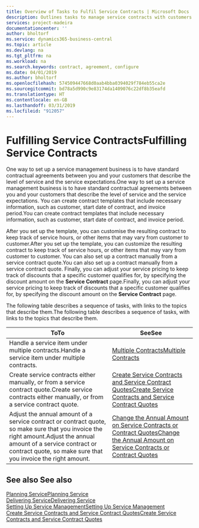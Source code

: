 ```yaml
---
title: Overview of Tasks to Fulfil Service Contracts | Microsoft Docs
description: Outlines tasks to manage service contracts with customers.
services: project-madeira
documentationcenter: ''
author: bholtorf
ms.service: dynamics365-business-central
ms.topic: article
ms.devlang: na
ms.tgt_pltfrm: na
ms.workload: na
ms.search.keywords: contract, agreement, configure
ms.date: 04/01/2019
ms.author: bholtorf
ms.openlocfilehash: 574509447668d0aab4bba0394029f784eb55ca2e
ms.sourcegitcommit: bd78a5d990c9e83174da1409076c22df8b35eafd
ms.translationtype: HT
ms.contentlocale: en-GB
ms.lasthandoff: 03/31/2019
ms.locfileid: "912057"
---
```

# <a name="fulfilling-service-contracts"></a><span data-ttu-id="eb3b4-103">Fulfilling Service Contracts</span><span class="sxs-lookup"><span data-stu-id="eb3b4-103">Fulfilling Service Contracts</span></span> 
<span data-ttu-id="eb3b4-104">One way to set up a service management business is to have standard contractual agreements between you and your customers that describe the level of service and the service expectations.</span><span class="sxs-lookup"><span data-stu-id="eb3b4-104">One way to set up a service management business is to have standard contractual agreements between you and your customers that describe the level of service and the service expectations.</span></span> <span data-ttu-id="eb3b4-105">You can create contract templates that include necessary information, such as customer, start date of contract, and invoice period.</span><span class="sxs-lookup"><span data-stu-id="eb3b4-105">You can create contract templates that include necessary information, such as customer, start date of contract, and invoice period.</span></span>  
  
<span data-ttu-id="eb3b4-106">After you set up the template, you can customise the resulting contract to keep track of service hours, or other items that may vary from customer to customer.</span><span class="sxs-lookup"><span data-stu-id="eb3b4-106">After you set up the template, you can customize the resulting contract to keep track of service hours, or other items that may vary from customer to customer.</span></span> <span data-ttu-id="eb3b4-107">You can also set up a contract manually from a service contract quote.</span><span class="sxs-lookup"><span data-stu-id="eb3b4-107">You can also set up a contract manually from a service contract quote.</span></span> <span data-ttu-id="eb3b4-108">Finally, you can adjust your service pricing to keep track of discounts that a specific customer qualifies for, by specifying the discount amount on the **Service Contract** page.</span><span class="sxs-lookup"><span data-stu-id="eb3b4-108">Finally, you can adjust your service pricing to keep track of discounts that a specific customer qualifies for, by specifying the discount amount on the **Service Contract** page.</span></span>  

<span data-ttu-id="eb3b4-109">The following table describes a sequence of tasks, with links to the topics that describe them.</span><span class="sxs-lookup"><span data-stu-id="eb3b4-109">The following table describes a sequence of tasks, with links to the topics that describe them.</span></span>   
  
|<span data-ttu-id="eb3b4-110">**To**</span><span class="sxs-lookup"><span data-stu-id="eb3b4-110">**To**</span></span>|<span data-ttu-id="eb3b4-111">**See**</span><span class="sxs-lookup"><span data-stu-id="eb3b4-111">**See**</span></span>|  
|------------|-------------|  
|<span data-ttu-id="eb3b4-112">Handle a service item under multiple contracts.</span><span class="sxs-lookup"><span data-stu-id="eb3b4-112">Handle a service item under multiple contracts.</span></span> | [<span data-ttu-id="eb3b4-113">Multiple Contracts</span><span class="sxs-lookup"><span data-stu-id="eb3b4-113">Multiple Contracts</span></span>](service-multiple-contracts.md)|  
|<span data-ttu-id="eb3b4-114">Create service contracts either manually, or from a service contract quote.</span><span class="sxs-lookup"><span data-stu-id="eb3b4-114">Create service contracts either manually, or from a service contract quote.</span></span>| [<span data-ttu-id="eb3b4-115">Create Service Contracts and Service Contract Quotes</span><span class="sxs-lookup"><span data-stu-id="eb3b4-115">Create Service Contracts and Service Contract Quotes</span></span>](service-how-to-create-service-contracts-and-service-contract-quotes.md)|
|<span data-ttu-id="eb3b4-116">Adjust the annual amount of a service contract or contract quote, so make sure that you invoice the right amount.</span><span class="sxs-lookup"><span data-stu-id="eb3b4-116">Adjust the annual amount of a service contract or contract quote, so make sure that you invoice the right amount.</span></span>|[<span data-ttu-id="eb3b4-117">Change the Annual Amount on Service Contracts or Contract Quotes</span><span class="sxs-lookup"><span data-stu-id="eb3b4-117">Change the Annual Amount on Service Contracts or Contract Quotes</span></span>](service-how-to-change-the-annual-amount-on-service-contracts-or-contract-quotes.md)|

## <a name="see-also"></a><span data-ttu-id="eb3b4-118">See also </span><span class="sxs-lookup"><span data-stu-id="eb3b4-118">See also</span></span>
[<span data-ttu-id="eb3b4-119">Planning Service</span><span class="sxs-lookup"><span data-stu-id="eb3b4-119">Planning Service</span></span>](service-plan-service.md)  
[<span data-ttu-id="eb3b4-120">Delivering Service</span><span class="sxs-lookup"><span data-stu-id="eb3b4-120">Delivering Service</span></span>](service-deliver-service.md)  
[<span data-ttu-id="eb3b4-121">Setting Up Service Management</span><span class="sxs-lookup"><span data-stu-id="eb3b4-121">Setting Up Service Management</span></span>](service-setup-service.md)  
[<span data-ttu-id="eb3b4-122">Create Service Contracts and Service Contract Quotes</span><span class="sxs-lookup"><span data-stu-id="eb3b4-122">Create Service Contracts and Service Contract Quotes</span></span>](service-how-to-create-service-contracts-and-service-contract-quotes.md)  
